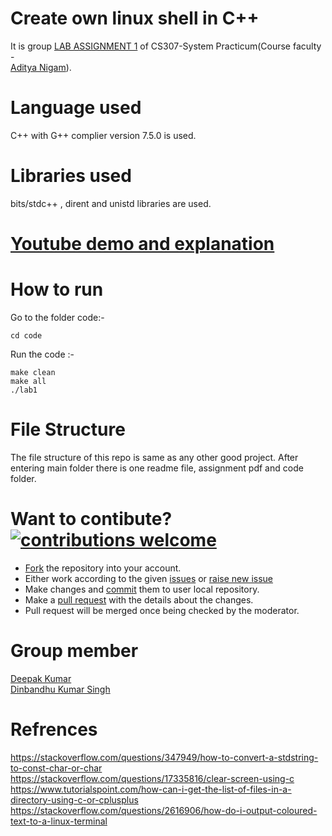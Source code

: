 # Create own linux shell in C++
It is group [LAB ASSIGNMENT 1](/CS307_Assignment_1__2020__OS.pdf) of CS307-System Practicum(Course faculty - 	
[Aditya Nigam](https://faculty.iitmandi.ac.in/~aditya/)). </br>

# Language used
C++ with G++ complier version 7.5.0 is used.

# Libraries used
bits/stdc++ , dirent and unistd libraries are used.

# [Youtube demo and explanation](https://youtu.be/ghlSUnWvPHU)

# How to run
Go to the folder code:-

    cd code

Run the code :-

    make clean
    make all
    ./lab1

# File Structure
The file structure of this repo is same as any other good project. After entering main folder there is one readme file, assignment pdf and code folder.

# Want to contibute? [![contributions welcome](https://img.shields.io/badge/contributions-welcome-brightgreen.svg?style=flat)](https://github.com/deepakjnv880/Create_own_linux_shell_in_CPP/issues)
* [Fork](https://help.github.com/en/github/getting-started-with-github/fork-a-repo) the repository into your account.
* Either work according to the given [issues](https://github.com/deepakjnv880/Create_own_linux_shell_in_CPP/issues) or [raise new issue](https://github.com/deepakjnv880/Create_own_linux_shell_in_CPP/issues/new)
* Make changes and [commit](https://help.github.com/en/desktop/contributing-to-projects/committing-and-reviewing-changes-to-your-project) them to user local repository.
* Make a [pull request](https://help.github.com/en/github/collaborating-with-issues-and-pull-requests/creating-a-pull-request) with the details about the changes.
* Pull request will be merged once being checked by the moderator.

# Group member
[Deepak Kumar](https://github.com/deepakjnv880)  
[Dinbandhu Kumar Singh](https://github.com/DinbandhuKumarSingh)  

# Refrences
https://stackoverflow.com/questions/347949/how-to-convert-a-stdstring-to-const-char-or-char  
https://stackoverflow.com/questions/17335816/clear-screen-using-c  
https://www.tutorialspoint.com/how-can-i-get-the-list-of-files-in-a-directory-using-c-or-cplusplus  
https://stackoverflow.com/questions/2616906/how-do-i-output-coloured-text-to-a-linux-terminal  

